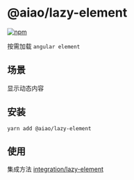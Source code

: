 # @aiao/lazy-element

[![npm](https://img.shields.io/npm/v/@aiao/lazy-module?style=flat-square)](https://www.npmjs.com/@aiao/lazy-module)

按需加载 `angular element`

## 场景

显示动态内容

## 安装

```console
yarn add @aiao/lazy-element
```

## 使用

集成方法 [integration/lazy-element](/integration/lazy-element)
